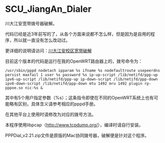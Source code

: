 # SCU_JiangAn_Dialer
川大江安宽带拨号器破解。

代码已经是近3年前写的了，从各个方面来说都不怎么样，但是因为是自用的程序，所以就一直没有怎么改动过。

更详细的说明请访问：[川大江安校区宽带破解](https://www.xiadong.info/2016/06/10/%E5%B7%9D%E5%A4%A7%E6%B1%9F%E5%AE%89%E6%A0%A1%E5%8C%BA%E5%AE%BD%E5%B8%A6%E7%A0%B4%E8%A7%A3/)

目前这个版本的代码是运行在我的OpenWRT路由器上的，拨号命令为：

    /usr/sbin/pppd nodetach ipparam %s ifname %s nodefaultroute usepeerdns persist maxfail 1 user %s password %s ip-up-script /lib/netifd/ppp-up ipv6-up-script /lib/netifd/ppp-up ip-down-script /lib/netifd/ppp-down ipv6-down-script /lib/netifd/ppp-down mtu 1492 mru 1492 plugin rp-pppoe.so nic-%s &

其中有5个用户指定参数（%s）；这条指令即使在不同的OpenWRT系统上也有可能略有区别，具体含义请参考相应的pppd手册。

在其他平台上使用时请修改为对应的拨号方法。

本程序使用libpcap（<http://www.tcpdump.org/>），编译时请自行安装。

PPPDial_v2.21.zip文件是原版的Mac协同拨号器，破解便是针对这个程序。
